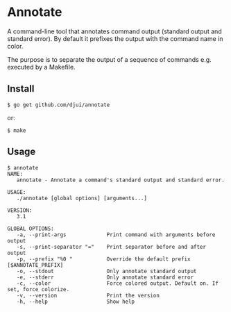 # Annotate

A command-line tool that annotates command output (standard output and standard
error). By default it prefixes the output with the command name in color.

The purpose is to separate the output of a sequence of commands e.g. executed by
a Makefile.


## Install

    $ go get github.com/djui/annotate

or:

    $ make


## Usage

    $ annotate
    NAME:
       annotate - Annotate a command's standard output and standard error.

    USAGE:
       ./annotate [global options] [arguments...]

    VERSION:
       3.1

    GLOBAL OPTIONS:
       -a, --print-args             Print command with arguments before output
       -s, --print-separator "="    Print separator before and after output
       -p, --prefix "%0 "           Override the default prefix [$ANNOTATE_PREFIX]
       -o, --stdout                 Only annotate standard output
       -e, --stderr                 Only annotate standard error
       -c, --color                  Force colored output. Default on. If set, force colorize.
       -v, --version                Print the version
       -h, --help                   Show help
